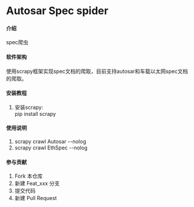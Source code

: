 # Autosar Spec spider

#### 介绍
spec爬虫

#### 软件架构
使用scrapy框架实现spec文档的爬取，目前支持autosar和车载以太网spec文档的爬取。


#### 安装教程

1. 安装scrapy:  
   pip install scrapy

#### 使用说明

1. scrapy crawl Autosar --nolog
1. scrapy crawl EthSpec --nolog

#### 参与贡献

1. Fork 本仓库
2. 新建 Feat_xxx 分支
3. 提交代码
4. 新建 Pull Request
